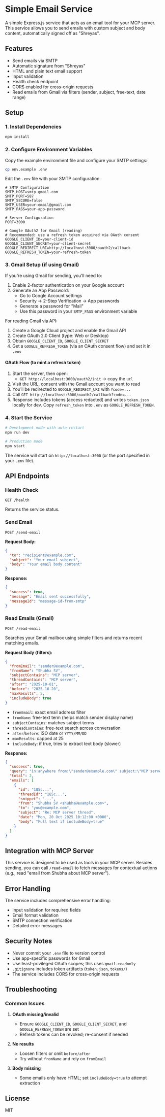 # Simple Email Service

A simple Express.js service that acts as an email tool for your MCP server. This service allows you to send emails with custom subject and body content, automatically signed off as "Shreyas".

## Features

- Send emails via SMTP
- Automatic signature from "Shreyas"
- HTML and plain text email support
- Input validation
- Health check endpoint
- CORS enabled for cross-origin requests
- Read emails from Gmail via filters (sender, subject, free-text, date range)

## Setup

### 1. Install Dependencies

```bash
npm install
```

### 2. Configure Environment Variables

Copy the example environment file and configure your SMTP settings:

```bash
cp env.example .env
```

Edit the `.env` file with your SMTP configuration:

```env
# SMTP Configuration
SMTP_HOST=smtp.gmail.com
SMTP_PORT=587
SMTP_SECURE=false
SMTP_USER=your-email@gmail.com
SMTP_PASS=your-app-password

# Server Configuration
PORT=3000

# Google OAuth2 for Gmail (reading)
# Recommended: use a refresh token acquired via OAuth consent
GOOGLE_CLIENT_ID=your-client-id
GOOGLE_CLIENT_SECRET=your-client-secret
GOOGLE_REDIRECT_URI=http://localhost:3000/oauth2/callback
GOOGLE_REFRESH_TOKEN=your-refresh-token
```

### 3. Gmail Setup (if using Gmail)

If you're using Gmail for sending, you'll need to:

1. Enable 2-factor authentication on your Google account
2. Generate an App Password:
   - Go to Google Account settings
   - Security → 2-Step Verification → App passwords
   - Generate a password for "Mail"
   - Use this password in your `SMTP_PASS` environment variable

For reading Gmail via API:

1. Create a Google Cloud project and enable the Gmail API
2. Create OAuth 2.0 Client (type: Web or Desktop)
3. Obtain `GOOGLE_CLIENT_ID`, `GOOGLE_CLIENT_SECRET`
4. Get a `GOOGLE_REFRESH_TOKEN` (via an OAuth consent flow) and set it in `.env`

#### OAuth Flow (to mint a refresh token)
1. Start the server, then open:
   - `GET http://localhost:3000/oauth2/init` → copy the `url`
2. Visit the URL, consent with the Gmail account you want to read
3. You’ll be redirected to `GOOGLE_REDIRECT_URI` with `?code=...`
4. Call `GET http://localhost:3000/oauth2/callback?code=...`
5. Response includes tokens (access redacted) and writes `token.json` locally for dev. Copy `refresh_token` into `.env` as `GOOGLE_REFRESH_TOKEN`.

### 4. Start the Service

```bash
# Development mode with auto-restart
npm run dev

# Production mode
npm start
```

The service will start on `http://localhost:3000` (or the port specified in your `.env` file).

## API Endpoints

### Health Check
```
GET /health
```

Returns the service status.

### Send Email
```
POST /send-email
```

**Request Body:**
```json
{
  "to": "recipient@example.com",
  "subject": "Your email subject",
  "body": "Your email body content"
}
```

**Response:**
```json
{
  "success": true,
  "message": "Email sent successfully",
  "messageId": "message-id-from-smtp"
}
```

### Read Emails (Gmail)
```
POST /read-email
```

Searches your Gmail mailbox using simple filters and returns recent matching emails.

**Request Body (filters):**
```json
{
  "fromEmail": "sender@example.com",
  "fromName": "Shubha SV",
  "subjectContains": "MCP server",
  "threadContains": "MCP server",
  "after": "2025-10-01",
  "before": "2025-10-20",
  "maxResults": 5,
  "includeBody": true
}
```
- `fromEmail`: exact email address filter
- `fromName`: free-text term (helps match sender display name)
- `subjectContains`: matches subject terms
- `threadContains`: free-text search across conversation
- `after`/`before`: ISO date or `YYYY/MM/DD`
- `maxResults`: capped at 25
- `includeBody`: if true, tries to extract text body (slower)

**Response:**
```json
{
  "success": true,
  "query": "in:anywhere from:\"sender@example.com\" subject:\"MCP server\" MCP server after:2025/10/01 before:2025/10/20",
  "total": 2,
  "emails": [
    {
      "id": "185c...",
      "threadId": "185c...",
      "snippet": "...",
      "from": "Shubha SV <shubha@example.com>",
      "to": "you@example.com",
      "subject": "Re: MCP server thread",
      "date": "Mon, 20 Oct 2025 10:12:00 +0000",
      "body": "Full text if includeBody=true"
    }
  ]
}
```

## Integration with MCP Server

This service is designed to be used as tools in your MCP server. Besides sending, you can call `/read-email` to fetch messages for contextual actions (e.g., read "email from Shubha about MCP server").

## Error Handling

The service includes comprehensive error handling:

- Input validation for required fields
- Email format validation
- SMTP connection verification
- Detailed error messages

## Security Notes

- Never commit your `.env` file to version control
- Use app-specific passwords for Gmail
- Use least-privileged OAuth scopes; this uses `gmail.readonly`
- `.gitignore` includes token artifacts (`token.json`, `tokens/`)
- The service includes CORS for cross-origin requests

## Troubleshooting

### Common Issues

1. **OAuth missing/invalid**
   - Ensure `GOOGLE_CLIENT_ID`, `GOOGLE_CLIENT_SECRET`, and `GOOGLE_REFRESH_TOKEN` are set
   - Refresh tokens can be revoked; re-consent if needed

2. **No results**
   - Loosen filters or omit `before/after`
   - Try without `fromName` and rely on `fromEmail`

3. **Body missing**
   - Some emails only have HTML; set `includeBody=true` to attempt extraction

## License

MIT
